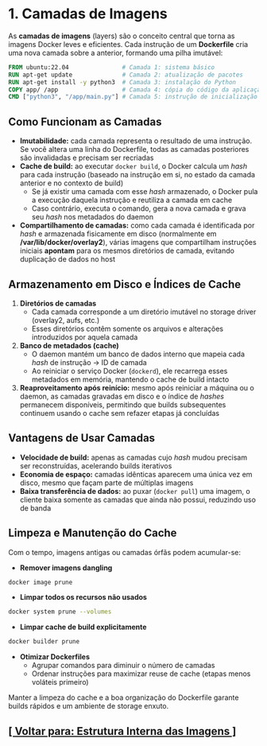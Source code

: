 # 1. Camadas de Imagens

As **camadas de imagens** (layers) são o conceito central que torna as imagens Docker leves e eficientes. Cada instrução de um **Dockerfile** cria uma nova camada sobre a anterior, formando uma pilha imutável:

```dockerfile
FROM ubuntu:22.04               # Camada 1: sistema básico
RUN apt-get update              # Camada 2: atualização de pacotes
RUN apt-get install -y python3  # Camada 3: instalação do Python
COPY app/ /app                  # Camada 4: cópia do código da aplicação
CMD ["python3", "/app/main.py"] # Camada 5: instrução de inicialização
```

## Como Funcionam as Camadas

- **Imutabilidade:** cada camada representa o resultado de uma instrução. Se você altera uma linha do Dockerfile, todas as camadas posteriores são invalidadas e precisam ser recriadas
- **Cache de build:** ao executar `docker build`, o Docker calcula um *hash* para cada instrução (baseado na instrução em si, no estado da camada anterior e no contexto de build)
    + Se já existir uma camada com esse *hash* armazenado, o Docker pula a execução daquela instrução e reutiliza a camada em cache
    + Caso contrário, executa o comando, gera a nova camada e grava seu *hash* nos metadados do daemon
- **Compartilhamento de camadas:** como cada camada é identificada por *hash* e armazenada fisicamente em disco (normalmente em **/var/lib/docker/overlay2**), várias imagens que compartilham instruções iniciais **apontam** para os mesmos diretórios de camada, evitando duplicação de dados no host

## Armazenamento em Disco e Índices de Cache

1. **Diretórios de camadas**
    + Cada camada corresponde a um diretório imutável no storage driver (overlay2, aufs, etc.)
    + Esses diretórios contêm somente os arquivos e alterações introduzidos por aquela camada
2. **Banco de metadados (cache)**
    + O daemon mantém um banco de dados interno que mapeia cada *hash* de instrução → ID de camada
    + Ao reiniciar o serviço Docker (`dockerd`), ele recarrega esses metadados em memória, mantendo o cache de build intacto
3. **Reaproveitamento após reinício:** mesmo após reiniciar a máquina ou o daemon, as camadas gravadas em disco e o índice de *hashes* permanecem disponíveis, permitindo que builds subsequentes continuem usando o cache sem refazer etapas já concluídas

## Vantagens de Usar Camadas

- **Velocidade de build:** apenas as camadas cujo *hash* mudou precisam ser reconstruídas, acelerando builds iterativos
- **Economia de espaço:** camadas idênticas aparecem uma única vez em disco, mesmo que façam parte de múltiplas imagens
- **Baixa transferência de dados:** ao puxar (`docker pull`) uma imagem, o cliente baixa somente as camadas que ainda não possui, reduzindo uso de banda

## Limpeza e Manutenção do Cache

Com o tempo, imagens antigas ou camadas órfãs podem acumular-se:

- **Remover imagens dangling**

```bash
docker image prune
```

- **Limpar todos os recursos não usados**

```bash
docker system prune --volumes
```

- **Limpar cache de build explicitamente**

```bash
docker builder prune
```

- **Otimizar Dockerfiles**
  + Agrupar comandos para diminuir o número de camadas
  + Ordenar instruções para maximizar reuse de cache (etapas menos voláteis primeiro)

Manter a limpeza do cache e a boa organização do Dockerfile garante builds rápidos e um ambiente de storage enxuto.

## [[ Voltar para: Estrutura Interna das Imagens ]](./estrutura-interna-imagens.md#camadas-imagens)